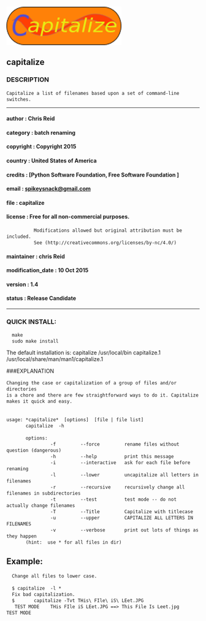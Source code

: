 ﻿![capitalize](doc/capitalize.png?raw=true  "capitalize")

## capitalize

### DESCRIPTION
    Capitalize a list of filenames based upon a set of command-line switches.


-----------------------------------------
#### author      : Chris Reid
#### category    : batch renaming
#### copyright   : Copyright 2015
#### country     : United States of America
#### credits     : [Python Software Foundation, Free Software Foundation ]
#### email       : spikeysnack@gmail.com
#### file        : capitalize
#### license     : Free for all non-commercial purposes. 
              Modifications allowed but original attribution must be included. 
              See (http://creativecommons.org/licenses/by-nc/4.0/)
#### maintainer  : chris Reid
#### modification_date : 10 Oct 2015
#### version     : 1.4
#### status      : Release Candidate
-----------------------------------------

### QUICK INSTALL:
      make
      sudo make install
The default installation is: 
    capitalize          /usr/local/bin
    capitalize.1        /usr/local/share/man/man1/capitalize.1
    
###EXPLANATION 

	Changing the case or capitalization of a group of files and/or directories
	is a chore and there are few straightforward ways to do it. Capitalize makes it quick and easy.    


    usage: *capitalize*  [options]  [file | file list]
           capitalize  -h 
   
           options:  
                    -f         --force         rename files without question (dangerous)
                    -h         --help          print this message
                    -i         --interactive   ask for each file before renaming
                    -l         --lower         uncapitalize all letters in filenames
                    -r         --recursive     recursively change all filenames in subdirectories
                    -t         --test          test mode -- do not actually change filenames 
                    -T         --Title         Capitalize with titlecase
                    -u         --upper         CAPITALIZE ALL LETTERS IN FILENAMES
                    -v         --verbose       print out lots of things as they happen 
           (hint:  use * for all files in dir)
## Example:  
	  Change all files to lower case.

	  $ capitalize  -l *
	  Fix bad capitalization.
	  $ 	  capitalize -Tvt THis\ FIle\ iS\ LEet.JPG 
	   TEST MODE    THis FIle iS LEet.JPG ==> This File Is Leet.jpg 	TEST MODE




  
